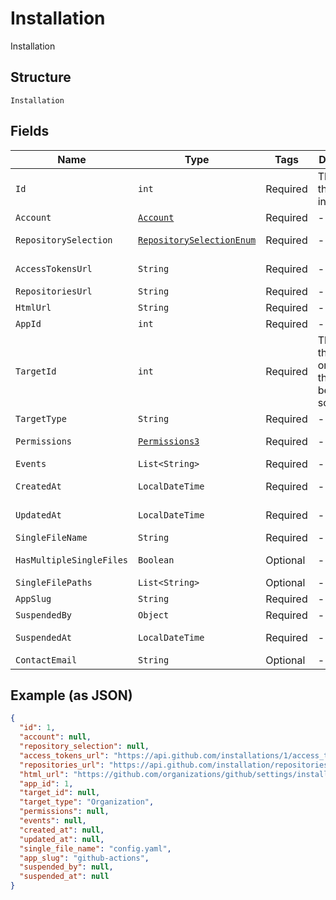 
# Installation

Installation

## Structure

`Installation`

## Fields

| Name | Type | Tags | Description | Getter | Setter |
|  --- | --- | --- | --- | --- | --- |
| `Id` | `int` | Required | The ID of the installation. | int getId() | setId(int id) |
| `Account` | [`Account`]($m/InstallationAccount) | Required | - | Account getAccount() | setAccount(Account account) |
| `RepositorySelection` | [`RepositorySelectionEnum`](../../doc/models/repository-selection-enum.md) | Required | - | RepositorySelectionEnum getRepositorySelection() | setRepositorySelection(RepositorySelectionEnum repositorySelection) |
| `AccessTokensUrl` | `String` | Required | - | String getAccessTokensUrl() | setAccessTokensUrl(String accessTokensUrl) |
| `RepositoriesUrl` | `String` | Required | - | String getRepositoriesUrl() | setRepositoriesUrl(String repositoriesUrl) |
| `HtmlUrl` | `String` | Required | - | String getHtmlUrl() | setHtmlUrl(String htmlUrl) |
| `AppId` | `int` | Required | - | int getAppId() | setAppId(int appId) |
| `TargetId` | `int` | Required | The ID of the user or organization this token is being scoped to. | int getTargetId() | setTargetId(int targetId) |
| `TargetType` | `String` | Required | - | String getTargetType() | setTargetType(String targetType) |
| `Permissions` | [`Permissions3`](../../doc/models/permissions-3.md) | Required | - | Permissions3 getPermissions() | setPermissions(Permissions3 permissions) |
| `Events` | `List<String>` | Required | - | List<String> getEvents() | setEvents(List<String> events) |
| `CreatedAt` | `LocalDateTime` | Required | - | LocalDateTime getCreatedAt() | setCreatedAt(LocalDateTime createdAt) |
| `UpdatedAt` | `LocalDateTime` | Required | - | LocalDateTime getUpdatedAt() | setUpdatedAt(LocalDateTime updatedAt) |
| `SingleFileName` | `String` | Required | - | String getSingleFileName() | setSingleFileName(String singleFileName) |
| `HasMultipleSingleFiles` | `Boolean` | Optional | - | Boolean getHasMultipleSingleFiles() | setHasMultipleSingleFiles(Boolean hasMultipleSingleFiles) |
| `SingleFilePaths` | `List<String>` | Optional | - | List<String> getSingleFilePaths() | setSingleFilePaths(List<String> singleFilePaths) |
| `AppSlug` | `String` | Required | - | String getAppSlug() | setAppSlug(String appSlug) |
| `SuspendedBy` | `Object` | Required | - | Object getSuspendedBy() | setSuspendedBy(Object suspendedBy) |
| `SuspendedAt` | `LocalDateTime` | Required | - | LocalDateTime getSuspendedAt() | setSuspendedAt(LocalDateTime suspendedAt) |
| `ContactEmail` | `String` | Optional | - | String getContactEmail() | setContactEmail(String contactEmail) |

## Example (as JSON)

```json
{
  "id": 1,
  "account": null,
  "repository_selection": null,
  "access_tokens_url": "https://api.github.com/installations/1/access_tokens",
  "repositories_url": "https://api.github.com/installation/repositories",
  "html_url": "https://github.com/organizations/github/settings/installations/1",
  "app_id": 1,
  "target_id": null,
  "target_type": "Organization",
  "permissions": null,
  "events": null,
  "created_at": null,
  "updated_at": null,
  "single_file_name": "config.yaml",
  "app_slug": "github-actions",
  "suspended_by": null,
  "suspended_at": null
}
```


